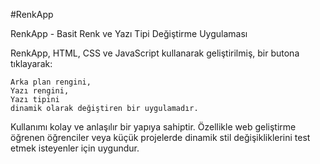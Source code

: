 # RenkApp

<p> RenkApp - Basit Renk ve Yazı Tipi Değiştirme Uygulaması

RenkApp, HTML, CSS ve JavaScript kullanarak geliştirilmiş, bir butona tıklayarak:

    Arka plan rengini,
    Yazı rengini,
    Yazı tipini
    dinamik olarak değiştiren bir uygulamadır.

Kullanımı kolay ve anlaşılır bir yapıya sahiptir. Özellikle web geliştirme öğrenen öğrenciler veya küçük projelerde dinamik stil değişikliklerini test etmek isteyenler için uygundur.</p>

 

